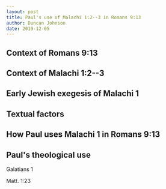 ```yaml
---
layout: post
title: Paul's use of Malachi 1:2--3 in Romans 9:13
author: Duncan Johnson
date: 2019-12-05
---
```



## Context of Romans 9:13

## Context of Malachi 1:2--3

## Early Jewish exegesis of Malachi 1

## Textual factors

## How Paul uses Malachi 1 in Romans 9:13

## Paul's theological use

Galatians 1

Matt. 1:23

<script src="{{ "/reftagger.min.js" | relative_url }}"/>